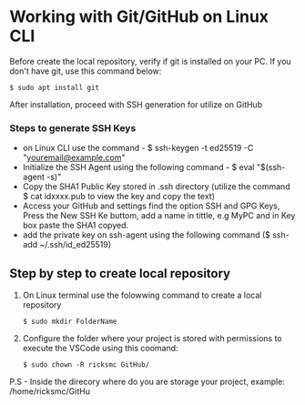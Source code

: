 # Working with Git/GitHub on Linux CLI

Before create the local repository, verify if git is installed on your PC. If you don't have git, use this command below:

	$ sudo apt install git

After installation, proceed with SSH generation for utilize on GitHub

### Steps to generate SSH Keys

 - on Linux CLI use the command -  $ ssh-keygen -t ed25519 -C "youremail@example.com"
 - Initialize the SSH Agent using the following command - $ eval "$(ssh-agent -s)"
 - Copy the SHA1 Public Key stored in .ssh directory (utilize the command $ cat idxxxx.pub to view the key and copy the text)
 - Access your GitHub and settings find the option SSH and GPG Keys, Press the New SSH Ke buttom, add a name in tittle, e.g MyPC and in Key box paste the SHA1
copyed.
 - add the private key on ssh-agent using the following command ($ ssh-add ~/.ssh/id_ed25519)  
 
## Step by step to create local repository

<ol>

 <li> On Linux terminal use the folowwing command to create a local repository

	$ sudo mkdir FolderName
 </li>
 <li> Configure the folder where your project is stored with permissions to execute the VSCode using this coomand:

	$ sudo chown -R ricksmc GitHub/
 </li>
</ol>
 
P.S - Inside the direcory where do you are storage your project, example: /home/ricksmc/GitHu

